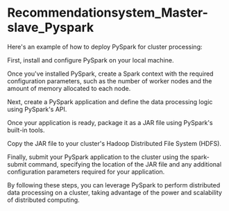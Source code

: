 # Recommendationsystem_Master-slave_Pyspark

Here's an example of how to deploy PySpark for cluster processing:

First, install and configure PySpark on your local machine.

Once you've installed PySpark, create a Spark context with the required configuration parameters, such as the number of worker nodes and the amount of memory allocated to each node.

Next, create a PySpark application and define the data processing logic using PySpark's API.

Once your application is ready, package it as a JAR file using PySpark's built-in tools.

Copy the JAR file to your cluster's Hadoop Distributed File System (HDFS).

Finally, submit your PySpark application to the cluster using the spark-submit command, specifying the location of the JAR file and any additional configuration parameters required for your application.

By following these steps, you can leverage PySpark to perform distributed data processing on a cluster, taking advantage of the power and scalability of distributed computing.
